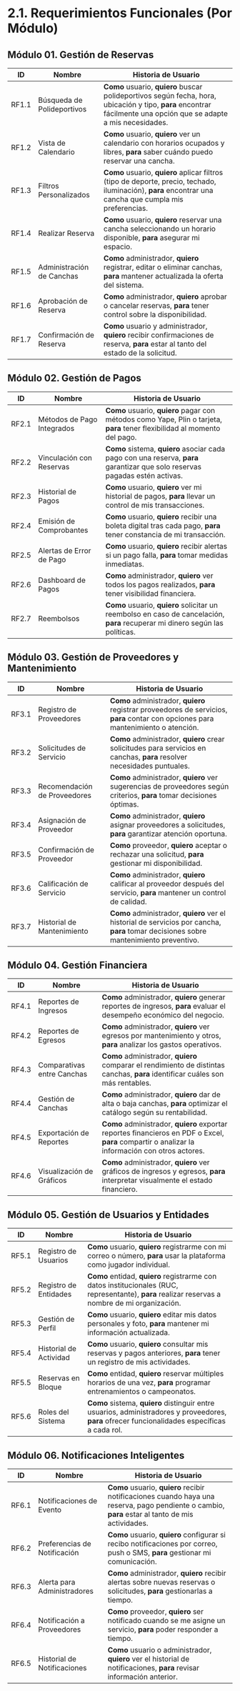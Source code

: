 # 2.1. Requerimientos Funcionales (Por Módulo)


## Módulo 01. Gestión de Reservas

| ID     | Nombre                      | Historia de Usuario                                                                                                                                               |
|--------|-----------------------------|-------------------------------------------------------------------------------------------------------------------------------------------------------------------|
| RF1.1  | Búsqueda de Polideportivos  | **Como** usuario, **quiero** buscar polideportivos según fecha, hora, ubicación y tipo, **para** encontrar fácilmente una opción que se adapte a mis necesidades. |
| RF1.2  | Vista de Calendario         | **Como** usuario, **quiero** ver un calendario con horarios ocupados y libres, **para** saber cuándo puedo reservar una cancha.                                   |
| RF1.3  | Filtros Personalizados      | **Como** usuario, **quiero** aplicar filtros (tipo de deporte, precio, techado, iluminación), **para** encontrar una cancha que cumpla mis preferencias.          |
| RF1.4  | Realizar Reserva            | **Como** usuario, **quiero** reservar una cancha seleccionando un horario disponible, **para** asegurar mi espacio.                                               |
| RF1.5  | Administración de Canchas   | **Como** administrador, **quiero** registrar, editar o eliminar canchas, **para** mantener actualizada la oferta del sistema.                                     |
| RF1.6  | Aprobación de Reserva       | **Como** administrador, **quiero** aprobar o cancelar reservas, **para** tener control sobre la disponibilidad.                                                   |
| RF1.7  | Confirmación de Reserva     | **Como** usuario y administrador, **quiero** recibir confirmaciones de reserva, **para** estar al tanto del estado de la solicitud.                               |



## Módulo 02. Gestión de Pagos

| ID     | Nombre                      | Historia de Usuario                                                                                                                                             |
|--------|-----------------------------|-----------------------------------------------------------------------------------------------------------------------------------------------------------------|
| RF2.1  | Métodos de Pago Integrados  | **Como** usuario, **quiero** pagar con métodos como Yape, Plin o tarjeta, **para** tener flexibilidad al momento del pago.                                      |
| RF2.2  | Vinculación con Reservas    | **Como** sistema, **quiero** asociar cada pago con una reserva, **para** garantizar que solo reservas pagadas estén activas.                                    |
| RF2.3  | Historial de Pagos          | **Como** usuario, **quiero** ver mi historial de pagos, **para** llevar un control de mis transacciones.                                                        |
| RF2.4  | Emisión de Comprobantes     | **Como** usuario, **quiero** recibir una boleta digital tras cada pago, **para** tener constancia de mi transacción.                                            |
| RF2.5  | Alertas de Error de Pago    | **Como** usuario, **quiero** recibir alertas si un pago falla, **para** tomar medidas inmediatas.                                                               |
| RF2.6  | Dashboard de Pagos          | **Como** administrador, **quiero** ver todos los pagos realizados, **para** tener visibilidad financiera.                                                       |
| RF2.7  | Reembolsos                  | **Como** usuario, **quiero** solicitar un reembolso en caso de cancelación, **para** recuperar mi dinero según las políticas.                                   |



## Módulo 03. Gestión de Proveedores y Mantenimiento

| ID     | Nombre                      | Historia de Usuario                                                                                                                                            |
|--------|-----------------------------|----------------------------------------------------------------------------------------------------------------------------------------------------------------|
| RF3.1  | Registro de Proveedores     | **Como** administrador, **quiero** registrar proveedores de servicios, **para** contar con opciones para mantenimiento o atención.                             |
| RF3.2  | Solicitudes de Servicio     | **Como** administrador, **quiero** crear solicitudes para servicios en canchas, **para** resolver necesidades puntuales.                                       |
| RF3.3  | Recomendación de Proveedores | **Como** administrador, **quiero** ver sugerencias de proveedores según criterios, **para** tomar decisiones óptimas.                                         |
| RF3.4  | Asignación de Proveedor     | **Como** administrador, **quiero** asignar proveedores a solicitudes, **para** garantizar atención oportuna.                                                   |
| RF3.5  | Confirmación de Proveedor   | **Como** proveedor, **quiero** aceptar o rechazar una solicitud, **para** gestionar mi disponibilidad.                                                         |
| RF3.6  | Calificación de Servicio    | **Como** administrador, **quiero** calificar al proveedor después del servicio, **para** mantener un control de calidad.                                       |
| RF3.7  | Historial de Mantenimiento  | **Como** administrador, **quiero** ver el historial de servicios por cancha, **para** tomar decisiones sobre mantenimiento preventivo.                         |



## Módulo 04. Gestión Financiera

| ID     | Nombre                      | Historia de Usuario                                                                                                                                            |
|--------|-----------------------------|----------------------------------------------------------------------------------------------------------------------------------------------------------------|
| RF4.1  | Reportes de Ingresos        | **Como** administrador, **quiero** generar reportes de ingresos, **para** evaluar el desempeño económico del negocio.                                          |
| RF4.2  | Reportes de Egresos         | **Como** administrador, **quiero** ver egresos por mantenimiento y otros, **para** analizar los gastos operativos.                                             |
| RF4.3  | Comparativas entre Canchas  | **Como** administrador, **quiero** comparar el rendimiento de distintas canchas, **para** identificar cuáles son más rentables.                                |
| RF4.4  | Gestión de Canchas          | **Como** administrador, **quiero** dar de alta o baja canchas, **para** optimizar el catálogo según su rentabilidad.                                           |
| RF4.5  | Exportación de Reportes     | **Como** administrador, **quiero** exportar reportes financieros en PDF o Excel, **para** compartir o analizar la información con otros actores.               |
| RF4.6  | Visualización de Gráficos   | **Como** administrador, **quiero** ver gráficos de ingresos y egresos, **para** interpretar visualmente el estado financiero.                                  |



## Módulo 05. Gestión de Usuarios y Entidades

| ID     | Nombre                        | Historia de Usuario                                                                                                                                            |
|--------|-------------------------------|----------------------------------------------------------------------------------------------------------------------------------------------------------------|
| RF5.1  | Registro de Usuarios          | **Como** usuario, **quiero** registrarme con mi correo o número, **para** usar la plataforma como jugador individual.                                          |
| RF5.2  | Registro de Entidades         | **Como** entidad, **quiero** registrarme con datos institucionales (RUC, representante), **para** realizar reservas a nombre de mi organización.               |
| RF5.3  | Gestión de Perfil             | **Como** usuario, **quiero** editar mis datos personales y foto, **para** mantener mi información actualizada.                                                 |
| RF5.4  | Historial de Actividad        | **Como** usuario, **quiero** consultar mis reservas y pagos anteriores, **para** tener un registro de mis actividades.                                         |
| RF5.5  | Reservas en Bloque            | **Como** entidad, **quiero** reservar múltiples horarios de una vez, **para** programar entrenamientos o campeonatos.                                          |
| RF5.6  | Roles del Sistema             | **Como** sistema, **quiero** distinguir entre usuarios, administradores y proveedores, **para** ofrecer funcionalidades específicas a cada rol.                |



## Módulo 06. Notificaciones Inteligentes

| ID     | Nombre                         | Historia de Usuario                                                                                                                                            |
|--------|--------------------------------|----------------------------------------------------------------------------------------------------------------------------------------------------------------|
| RF6.1  | Notificaciones de Evento       | **Como** usuario, **quiero** recibir notificaciones cuando haya una reserva, pago pendiente o cambio, **para** estar al tanto de mis actividades.              |
| RF6.2  | Preferencias de Notificación   | **Como** usuario, **quiero** configurar si recibo notificaciones por correo, push o SMS, **para** gestionar mi comunicación.                                   |
| RF6.3  | Alerta para Administradores    | **Como** administrador, **quiero** recibir alertas sobre nuevas reservas o solicitudes, **para** gestionarlas a tiempo.                                        |
| RF6.4  | Notificación a Proveedores     | **Como** proveedor, **quiero** ser notificado cuando se me asigne un servicio, **para** poder responder a tiempo.                                              |
| RF6.5  | Historial de Notificaciones    | **Como** usuario o administrador, **quiero** ver el historial de notificaciones, **para** revisar información anterior.                                        |


